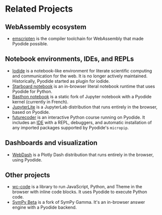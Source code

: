 # Related Projects

## WebAssembly ecosystem

- [emscripten](https://emscripten.org/) is the compiler toolchain for WebAssembly
  that made Pyodide possible.

## Notebook environments, IDEs, and REPLs

- [Iodide](https://github.com/iodide-project/iodide) is a notebook-like
  environment for literate scientific computing and communication for the
  web. It is no longer actively maintained. Historically, Pyodide started
  as plugin for iodide.
- [Starboard notebook](https://github.com/gzuidhof/starboard-notebook) is an
  in-browser literal notebook runtime that uses Pyodide for Python.
- [Basthon notebook](https://notebook.basthon.fr/) is a static fork of Jupyter
  notebook with a Pyodide kernel (currently in French).
- [JupyterLite](https://github.com/jupyterlite/jupyterlite) is a JupyterLab
  distribution that runs entirely in the browser, based on Pyodide.
- [futurecoder](https://futurecoder.io/) is an interactive Python
  course running on Pyodide. It includes an
  [IDE](https://futurecoder.io/course/#ide) with a REPL,
  debuggers, and automatic installation of
  any imported packages supported by Pyodide's `micropip`.

## Dashboards and visualization

- [WebDash](https://github.com/ibdafna/webdash) is a Plotly Dash distribution
  that runs entirely in the browser, using Pyodide.

## Other projects

- [wc-code](https://github.com/vanillawc/wc-code) is a library to run
  JavaScript, Python, and Theme in the browser with inline code blocks.
  It uses Pyodide to execute Python code.
- [SymPy Beta](https://github.com/eagleoflqj/sympy_beta) is a fork of SymPy
  Gamma. It's an in-browser answer engine with a Pyodide backend.
